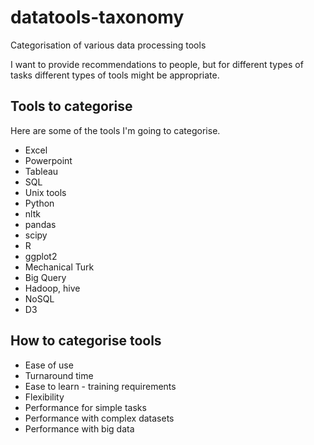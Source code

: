 # datatools-taxonomy

Categorisation of various data processing tools

I want to provide recommendations to people, but for different types of tasks different types of tools might be appropriate.

## Tools to categorise

Here are some of the tools I'm going to categorise.

 * Excel
 * Powerpoint
 * Tableau
 * SQL
 * Unix tools
 * Python
  * nltk
  * pandas
  * scipy
 * R
  * ggplot2
 * Mechanical Turk
 * Big Query
 * Hadoop, hive
 * NoSQL
 * D3

## How to categorise tools

 * Ease of use
 * Turnaround time
 * Ease to learn - training requirements
 * Flexibility
 * Performance for simple tasks
 * Performance with complex datasets
 * Performance with big data